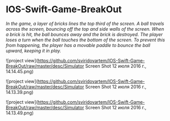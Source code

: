 # IOS-Swift-Game-BreakOut
<i>In the game, a layer of bricks lines the top third of the screen. A ball travels across the screen, bouncing off the top and side walls of the screen. When a brick is hit, the ball bounces away and the brick is destroyed. The player loses a turn when the ball touches the bottom of the screen. To prevent this from happening, the player has a movable paddle to bounce the ball upward, keeping it in play.</i>
<br>

![project view](https://github.com/sviridovartem/IOS-Swift-Game-BreakOut/raw/master/desc/Simulator Screen Shot 12 июля 2016 г., 14.14.45.png)

![project view](https://github.com/sviridovartem/IOS-Swift-Game-BreakOut/raw/master/desc/Simulator Screen Shot 12 июля 2016 г., 14.13.39.png)

![project view](https://github.com/sviridovartem/IOS-Swift-Game-BreakOut/raw/master/desc/Simulator Screen Shot 12 июля 2016 г., 14.13.49.png)




